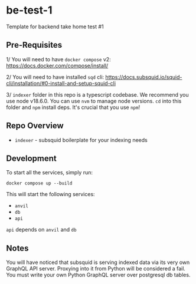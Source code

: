 # be-test-1

Template for backend take home test #1

## Pre-Requisites

1/ You will need to have `docker compose` v2:
https://docs.docker.com/compose/install/

2/ You will need to have installed `sqd` cli:
https://docs.subsquid.io/squid-cli/installation/#0-install-and-setup-squid-cli

3/ `indexer` folder in this repo is a typescript codebase. We recommend you use
node v18.6.0. You can use `nvm` to manage node versions. `cd` into this folder
and `npm` install deps. It's crucial that you use `npm`!

## Repo Overview

- `indexer` - subsquid boilerplate for your indexing needs

## Development

To start all the services, simply run:

`docker compose up --build`

This will start the following services:

- `anvil`
- `db`
- `api`

`api` depends on `anvil` and `db`

## Notes

You will have noticed that subsquid is serving indexed data via its very own
GraphQL API server. Proxying into it from Python will be considered a fail. You
must write your own Python GraphQL server over postgresql db tables.

